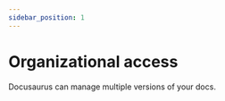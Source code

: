 ```yaml
---
sidebar_position: 1
---
```


# Organizational access

Docusaurus can manage multiple versions of your docs.